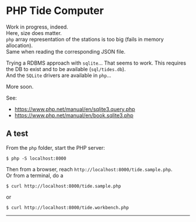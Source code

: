# PHP Tide Computer

Work in progress, indeed.  
Here, size does matter.  
`php` array representation of the stations is too big (fails in memory allocation).  
Same when reading the corresponding JSON file.  

Trying a RDBMS approach with `sqlite`... That seems to work. This requires the DB to exist and to be available (`sql/tides.db`).  
And the `SQLite` drivers are available in `php`...  

More soon.

See:
- <https://www.php.net/manual/en/sqlite3.query.php>
- <https://www.php.net/manual/en/book.sqlite3.php>


## A test
From the `php` folder, start the PHP server:  
```
$ php -S localhost:8000
```
Then from a browser, reach `http://localhost:8000/tide.sample.php`.  
Or from a terminal, do a 
```
$ curl http://localhost:8000/tide.sample.php
```
or
```
$ curl http://localhost:8000/tide.workbench.php
```


---
